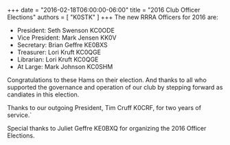 +++
date = "2016-02-18T06:00:00-06:00"
title = "2016 Club Officer Elections"
authors = [ "K0STK" ]
+++
The new RRRA Officers for 2016 are:

* President: Seth Swenson KC0ODE
* Vice President: Mark Jensen KK0V
* Secretary: Brian Geffre KE0BXS
* Treasurer: Lori Kruft KC0QGE
* Librarian: Lori Kruft KC0QGE
* At Large: Mark Johnson KC0SHM
<!--more-->

Congratulations to these Hams on their election. And thanks to all who
supported the governance and operation of our club by stepping forward
as candiates in this election.

Thanks to our outgoing President, Tim Cruff K0CRF, for two years of service.`

Special thanks to Juliet Geffre KE0BXQ for organizing the 2016 Officer
Elections.
